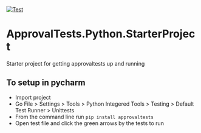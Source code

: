 [![Test](../../workflows/test.yml/badge.svg)](../../test.yml)

# ApprovalTests.Python.StarterProject
Starter project for getting approvaltests up and running 

## To setup in pycharm
* Import project
* Go File > Settings > Tools > Python Integered Tools > Testing > Default Test Runner > Unittests
* From the command line run `pip install approvaltests`
* Open test file and click the green arrows by the tests to run
